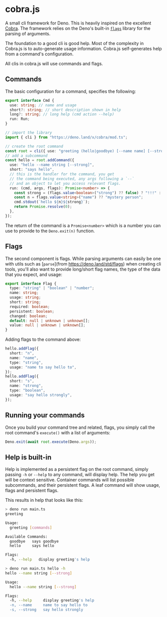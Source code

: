 # cobra.js

A small cli framework for Deno. This is heavily inspired on the excellent
[Cobra](https://github.com/spf13/cobra). The framework relies on the Deno's
built-in [`flags`](https://deno.land/std/flags) library for the parsing of
arguments.

The foundation to a good cli is good help. Most of the complexity in Cobra.js is
to auto-generate usage information. Cobra.js self-generates help from a
command's configuration.

All clis in cobra.js will use commands and flags.

## Commands

The basic configuration for a command, specifies the following:

```typescript
export interface Cmd {
  use: string; // name and usage
  short?: string; // short description shown in help
  long?: string; // long help (cmd action --help)
  run: Run;
}
```

```typescript
// import the library
import { cli } from "https://deno.land/x/cobra/mod.ts";

// create the root command
const root = cli({ use: "greeting (hello|goodbye) [--name name] [--strong]" });
// add a subcommand
const hello = root.addCommand({
  use: "hello --name string [--strong]",
  short: "says hello",
  // this is the handler for the command, you get
  // the command being executed, any args following a `--`
  // and an object to let you access relevant flags.
  run: (cmd, args, flags): Promise<number> => {
    const strong = (flags.value<boolean>("strong") ?? false) ? "!!!" : "";
    const n = flags.value<string>("name") ?? "mystery person";
    cmd.stdout(`hello ${n}${strong}`);
    return Promise.resolve(0);
  },
});
```

The return of the command is a `Promise<number>` which is a number you can use
to provide to the `Deno.exit(n)` function.

## Flags

The second component is flags. While parsing arguments can easily be one with
utils such as [`parse`](from https://deno.land/std/flags) when creating cli
tools, you'll also want to provide long/short flag names, the type of the data
that you expect, and usage:

```typescript
export interface Flag {
  type: "string" | "boolean" | "number";
  name: string;
  usage: string;
  short: string;
  required: boolean;
  persistent: boolean;
  changed: boolean;
  default: null | unknown | unknown[];
  value: null | unknown | unknown[];
}
```

Adding flags to the command above:

```typescript
hello.addFlag({
  short: "n",
  name: "name",
  type: "string",
  usage: "name to say hello to",
});
hello.addFlag({
  short: "s",
  name: "strong",
  type: "boolean",
  usage: "say hello strongly",
});
```

## Running your commands

Once you build your command tree and related, flags, you simply call the root
command's `execute()` with a list of arguments:

```typescript
Deno.exit(await root.execute(Deno.args));
```

## Help is built-in

Help is implemented as a persistent flag on the root command, simply passing
`-h` or `--help` to any command, will display help. The help you get will be
context sensitive. Container commands will list possible subcommands, and their
persistent flags. A leaf command will show usage, flags and persistent flags.

This results in help that looks like this:

```bash
> deno run main.ts
greeting

Usage:
  greeting [commands]

Available Commands:
  goodbye   says goodbye
  hello     says hello

Flags:
  -h, --help   display greeting's help
```

```bash
> deno run main.ts hello -h
hello --name string [--strong]

Usage:
  hello --name string [--strong]

Flags:
  -h, --help     display greeting's help
  -n, --name     name to say hello to
  -s, --strong   say hello strongly
```

